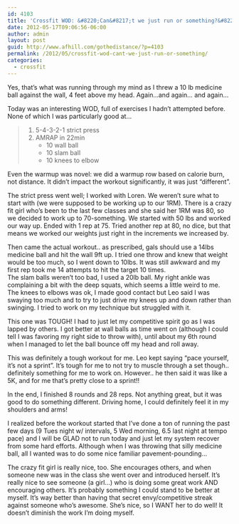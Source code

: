 ```yaml
---
id: 4103
title: 'Crossfit WOD: &#8220;Can&#8217;t we just run or something?&#8221;'
date: 2012-05-17T09:06:56-06:00
author: admin
layout: post
guid: http://www.afhill.com/gothedistance/?p=4103
permalink: /2012/05/crossfit-wod-cant-we-just-run-or-something/
categories:
  - crossfit
---
```

Yes, that&#8217;s what was running through my mind as I threw a 10 lb medicine ball against the wall, 4 feet above my head. Again&#8230;and again&#8230; and again&#8230;

Today was an interesting WOD, full of exercises I hadn&#8217;t attempted before. None of which I was particularly good at&#8230; 

>   1. 5-4-3-2-1 strict press
>   2. AMRAP in 22min 
>       * 10 wall ball
>       * 10 slam ball
>       * 10 knees to elbow

Even the warmup was novel: we did a warmup row based on calorie burn, not distance. It didn&#8217;t impact the workout significantly, it was just &#8220;different&#8221;.

The strict press went well; I worked with Loren. We weren&#8217;t sure what to start with (we were supposed to be working up to our 1RM). There is a crazy fit girl who&#8217;s been to the last few classes and she said her 1RM was 80, so we decided to work up to 70-something. We started with 50 lbs and worked our way up. Ended with 1 rep at 75. Tried another rep at 80, no dice, but that means we worked our weights just right in the increments we increased by. 

Then came the actual workout.. as prescribed, gals should use a 14lbs medicine ball and hit the wall 9ft up. I tried one throw and knew that weight would be too much, so I went down to 10lbs. It was still awkward and my first rep took me 14 attempts to hit the target 10 times.  
The slam balls weren&#8217;t too bad, I used a 20lb ball. My right ankle was complaining a bit with the deep squats, which seems a little weird to me.  
The knees to elbows was ok, I made good contact but Leo said I was swaying too much and to try to just drive my knees up and down rather than swinging. I tried to work on my technique but struggled with it. 

This one was TOUGH! I had to just let my competitive spirit go as I was lapped by others. I got better at wall balls as time went on (although I could tell I was favoring my right side to throw with), until about my 6th round when I managed to let the ball bounce off my head and roll away. 

This was definitely a tough workout for me. Leo kept saying &#8220;pace yourself, it&#8217;s not a sprint&#8221;. It&#8217;s tough for me to not try to muscle through a set though.. definitely something for me to work on. However.. he then said it was like a 5K, and for me that&#8217;s pretty close to a sprint!! 

In the end, I finished 8 rounds and 28 reps. Not anything great, but it was good to do something different. Driving home, I could definitely feel it in my shoulders and arms! 

I realized before the workout started that I&#8217;ve done a ton of running the past few days (9 Tues night w/ intervals, 5 Wed morning, 6.5 last night at tempo pace) and I will be GLAD not to run today and just let my system recover from some hard efforts. Although when I was throwing that silly medicine ball, all I wanted was to do some nice familiar pavement-pounding&#8230;

The crazy fit girl is really nice, too. She encourages others, and when someone new was in the class she went over and introduced herself. It&#8217;s really nice to see someone (a girl&#8230;) who is doing some great work AND encouraging others. It&#8217;s probably something I could stand to be better at myself. It&#8217;s way better than having that secret envy/competitive streak against someone who&#8217;s awesome. She&#8217;s nice, so I WANT her to do well! It doesn&#8217;t diminish the work I&#8217;m doing myself.